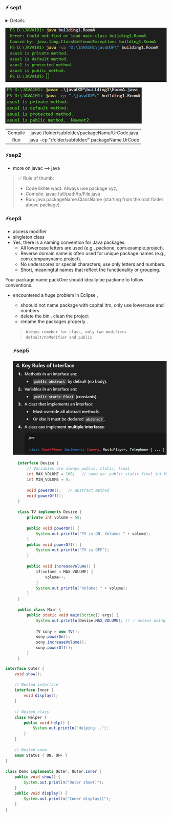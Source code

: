 ### ⚡ sep1

<details>

Reference type (left side)  
`Shape xx = ... ;`  
→ yahan Shape sirf ek reference type hai. Matlab compiler dekhega ki tum iss variable se Shape class/Interface ke andar declare kiye gaye methods hi call kar sakte ho.  

Object type (right side)   

new Circle(cx101, 5);  
 
- yahan constructor call ho raha hai Circle ka. Iska Shape se direct lena-dena nahi hota, kyunki constructor subclass mein hi defined hota hai.   

Tumhari line ko tod ke samjhte hain:   
`Shape xx = new Circle(cx101, 5);`  

Step 1: new Circle(cx101, 5)  
- Ye call karega Circle class ka constructor (agar tumne banaya hai).  
Example:  
```java

class Circle extends Shape {
    String name;
    int radius;

    Circle(String name, int radius) {
        this.name = name;
        this.radius = radius;
    }
}

```

Matlab compiler pehle check karega ki Circle class me aisa constructor exist karta hai ya nahi.  

Step 2: Shape xx = (that Circle object)  
- Ab wo Circle ka object ban gaya hai, lekin tum uska reference ek Shape type variable me store kar rahe ho.
Ye upcasting hai → subclass object ko superclass reference me daalna. Ye hamesha legal hai (agar inheritance relation hai).

Tumhara doubt:  

👉 "Shape class mei tou Circle constructor hoga nahi jo ye line handle kr sake??"  

Bilkul sahi pakda! ✅  

- Shape me Circle ka constructor hona zaroori nahi hai.  

- Circle ka constructor sirf Circle ke andar hi hota hai, wahi call hota hai.

Shape xx ka matlab sirf ye hai ki:  

- Tum xx se sirf wo methods call kar sakte ho jo Shape me declare hain.  

- Tum Circle-specific methods (jo Shape me nahi hain) directly xx se call nahi kar paoge.

Example full code:
```java
class Shape {
    void draw() {
        System.out.println("Drawing shape...");
    }
}

class Circle extends Shape {
    String name;
    int radius;

    Circle(String name, int radius) {
        this.name = name;
        this.radius = radius;
    }

    void draw() {
        System.out.println("Drawing circle " + name + " with radius " + radius);
    }

    void circleOnlyMethod() {
        System.out.println("This is only in Circle");
    }
}

public class Demo {
    public static void main(String[] args) {
        Shape s = new Circle("cx101", 5);

        s.draw();              // ✅ Allowed (declared in Shape, overridden in Circle)
        // s.circleOnlyMethod(); // ❌ Not allowed (Shape doesn't know this method)
    }
}


Output:

Drawing circle cx101 with radius 5

```

👉 So short answer:  

>new Circle(cx101, 5) → Circle ka constructor chal raha hai.  

>hape xx → reference type restrict karta hai ki tum Shape ke declared methods hi call kar pao.

>Constructor hamesha subclass me hi hota hai, superclass me nahi.
</details>

![alt text](image.png)

![alt text](image-1.png)

|||
|:---:|:---:|
|Compile|javac /folder/subfolder/packageName/UrCode.java|
|Run|java -cp  "/folder/subfolder/" packageName.UrCode|

### ⚡sep2

- more on javac --> java
>✅ Rule of thumb:    
>- Code likhte waqt: Always use package xyz;
>- Compile: javac full/path/to/File.java
>- Run: java packageName.ClassName (starting from the root folder above package).

### ⚡sep3

- access modifier 
- singleton class
- Yes, there is a naming convention for Java packages:  
    - All lowercase letters are used (e.g., packone, com.example.project).
    - Reverse domain name is often used for unique package names (e.g., com.companyname.project).
    - No underscores or special characters; use only letters and numbers.
    - Short, meaningful names that reflect the functionality or grouping.  

Your package name packOne should ideally be packone to follow conventions.

- encountered a huge problem in Eclipse ,
  - shoould not name package with capital ltrs, only use lowercase and numbers
  - delete the bin , clean the project 
  - rename the packages properly .

  >`Always remeber for class, only two modifiers -- default/noModifier and public`


  ### ⚡sep5

  ![alt text](image-2.png)  
 

  ```java
    interface Device {
        // Variables are always public, static, final
        int MAX_VOLUME = 100;   // same as: public static final int MAX_VOLUME = 100;
        int MIN_VOLUME = 0;

        void powerOn();   // abstract method
        void powerOff();
    }

    class TV implements Device {
        private int volume = 50;

        public void powerOn() {
            System.out.println("TV is ON. Volume: " + volume);
        }
        public void powerOff() {
            System.out.println("TV is OFF");
        }

        public void increaseVolume() {
            if(volume < MAX_VOLUME) {
                volume++;
            }
            System.out.println("Volume: " + volume);
        }
    }

    public class Main {
        public static void main(String[] args) {
            System.out.println(Device.MAX_VOLUME); // ✅ access using interface name

            TV sony = new TV();
            sony.powerOn();
            sony.increaseVolume();
            sony.powerOff();
        }
    }

  ```

```java
interface Outer {
    void show();

    // Nested interface
    interface Inner {
        void display();
    }

    // Nested class
    class Helper {
        public void help() {
            System.out.println("Helping...");
        }
    }

    // Nested enum
    enum Status { ON, OFF }
}

class Demo implements Outer, Outer.Inner {
    public void show() {
        System.out.println("Outer show()");
    }
    public void display() {
        System.out.println("Inner display()");
    }
}

```